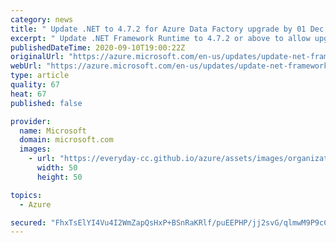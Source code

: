 ```yaml
---
category: news
title: " Update .NET to 4.7.2 for Azure Data Factory upgrade by 01 Dec 2020"
excerpt: " Update .NET Framework Runtime to 4.7.2 or above to allow upgrade of Azure Data Factory Self-hosted Integration Runtime by 01 Dec 2020"
publishedDateTime: 2020-09-10T19:00:22Z
originalUrl: "https://azure.microsoft.com/en-us/updates/update-net-framework-runtime-to-472-or-above-to-allow-upgrade-of-azure-data-factory-selfhosted-integration-runtime-by-01-dec/"
webUrl: "https://azure.microsoft.com/en-us/updates/update-net-framework-runtime-to-472-or-above-to-allow-upgrade-of-azure-data-factory-selfhosted-integration-runtime-by-01-dec/"
type: article
quality: 67
heat: 67
published: false

provider:
  name: Microsoft
  domain: microsoft.com
  images:
    - url: "https://everyday-cc.github.io/azure/assets/images/organizations/microsoft.com-50x50.jpg"
      width: 50
      height: 50

topics:
  - Azure

secured: "FhxTsElYI4Vu4I2WmZapQsHxP+BSnRaKRlf/puEEPHP/jj2svG/qlmwM9P9cC48yYNJT86WyCzWJgWvPXI8xKU7DNOrxm+92Mqs/+JBQ8vV+AvzoP/3tsCTQSQWl9s3Nn6lqq+JGQYJLjbY3bQs2wgZb++VVOC1y6Jprqs6LGD9DbKa674csyBHR1J20eoGTFgBaS4wSt/uRIJIifuaPW89Qs2aSLzo/qsdBmEmdSTt01SqZXxw9WQbGr7Xd1PFw4SvcIeZzvZJQHHUO5QVOqt+74YAnC2Dk3+CucEto2FbCdz9zGjDOGFoeiJ4dbX8rRCIRVyMuZLM0UqFzQxBMdjD9vphD6R9q7J2YKsg592o=;NoB6971YVvdnMoTXKLuqQQ=="
---
```


